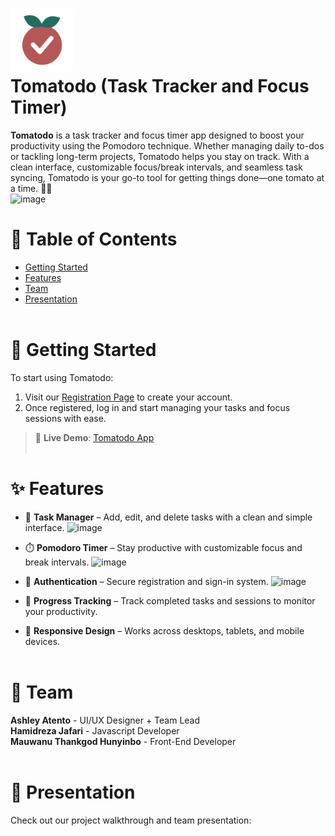 # <img src="/assets/logo.png" width="100px"><br> Tomatodo (Task Tracker and Focus Timer)
**Tomatodo** is a task tracker and focus timer app designed to boost your productivity using the Pomodoro technique. Whether managing daily to-dos or tackling long-term projects, Tomatodo helps you stay on track. With a clean interface, customizable focus/break intervals, and seamless task syncing, Tomatodo is your go-to tool for getting things done—one tomato at a time. 🍅✅<br> 
![image](https://github.com/user-attachments/assets/7f016512-8f06-48a1-a339-63950eda30c5) <br>

# 📌 Table of Contents
- [Getting Started](#-getting-started)
- [Features](#-features)
- [Team](#-team)
- [Presentation](#-presentation)
<br><br>

# 🚀 Getting Started
To start using Tomatodo:
1. Visit our [Registration Page](https://cpan-113-group-17.github.io/task-tracker-focus-timer/registration.html) to create your account.
2. Once registered, log in and start managing your tasks and focus sessions with ease.

> 🔗 **Live Demo**: [Tomatodo App](https://cpan-113-group-17.github.io/task-tracker-focus-timer/)
<br><br>

# ✨ Features
- 📝 **Task Manager** – Add, edit, and delete tasks with a clean and simple interface.
![image](https://github.com/user-attachments/assets/ff5b1cd0-005c-41f5-98fd-ea4c10b1ae7a)


- ⏱️ **Pomodoro Timer** – Stay productive with customizable focus and break intervals.
![image](https://github.com/user-attachments/assets/3d991c99-2de4-424d-af76-bb90bc186429)

- 🔐 **Authentication** – Secure registration and sign-in system.
![image](https://github.com/user-attachments/assets/713eef06-113a-4285-b9c5-3a8e1fc4eec6)

- 🎯 **Progress Tracking** – Track completed tasks and sessions to monitor your productivity.
- 🌙 **Responsive Design** – Works across desktops, tablets, and mobile devices.
<br><br>

#  👥 Team
**Ashley Atento** - UI/UX Designer + Team Lead <br>
**Hamidreza Jafari** - Javascript Developer <br>
**Mauwanu Thankgod Hunyinbo** - Front-End Developer <br>
<br>

# 🎥 Presentation
Check out our project walkthrough and team presentation:  
<!-- Replace the line above with a link if available:  
📽️ [![Watch the video](https://img.youtube.com/vi/<VIDEO_ID>/0.jpg)](https://www.youtube.com/watch?v=<VIDEO_ID>) -->
